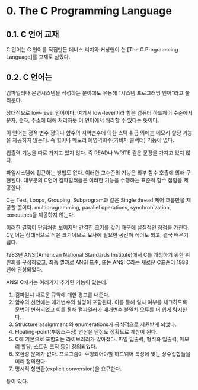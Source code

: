 # 0. The C Programming Language

## 0.1. C 언어 교재
C 언어는 C 언어를 직접만든 데니스 리치와 커닝핸이 쓴 [The C Programming Language]를 교재로 삼았다.

## 0.2. C 언어는
컴파일러나 운영시스템을 작성하는 분야에도 유용해 "시스템 프로그래밍 언어"라고 불리운다. 

상대적으로 low-level 언어이다. 여기서 low-level이라 함은 컴퓨터 하드웨어 수준에서 문자, 숫자, 주소에 대해 처리하듯 이 언어에서 처리할 수 있다는 뜻이다.

이 언어는 정적 변수 정의나 함수의 지역변수에 의한 스택 취급 외에는 메모리 할당 기능을 제공하지 않는다. 즉 힙이나 메모리 폐영역회수(가비지 콜렉터) 기능이 없다.

입출력 기능을 따로 가지고 있지 않다. 즉 READ나 WRITE 같은 문장을 가지고 있지 않다.

파일시스템에 접근하는 방법도 없다. 이러한 고수준의 기능은 외부 함수 호출에 의해 구현된다. 대부분의 C언어 컴파일러들은 이러한 기능을 수행하는 표준적 함수 집합을 제공한다.

C는 Test, Loops, Grouping, Subprogram과 같은 Single thread 제어 흐름만을 제공할 뿐이다. multiprogramming, parallel operations, synchronization, coroutines을 제공하지 않는다.

이러한 결핍이 단점처럼 보이지만 간결한 크기를 갖기 때문에 실질적인 장점을 가진다. C언어는 상대적으로 작은 크기이므로 묘사에 필요한 공간이 적어도 되고, 결국 배우기 쉽다.

1983년 ANSI(American National Standards Institute)에서 C를 개정하기 위한 위원회를 구성하였고, 최종 껼과로 ANSI 표준, 또는 ANSI C라는 새로운 C표준이 1988년에 완성되었다.

ANSI C에서는 여러가지 추가된 기능이 있는데.
1. 컴파일시 새로운 규약에 대한 경고를 내준다.
2. 함수의 선언에는 매개변수의 설명이 포함된다. 이를 통해 일치 여부를 체크하도록 문법이 변화되었고 이를 통해 컴파일러가 매개변수 불일치 오류를 더 쉽게 탐지한다.
3. Structure assignment 와 enumerations가 공식적으로 지원받게 되었다.
4. Floating-point(부동소수점) 연산은 단정도 정확도로 계산이 된다.
5. C에 기본으로 포함되는 라이브러리가 많아졌다. 파일 입출력, 형식화 입출력, 메모리 할당, 스트링 조작 등이 정의되었다.
6. 호환성 문제가 없다. 프로그램이 수행되어야할 하드웨어 특성에 맞는 상수집합들을 미리 정의한다.
7. 명시적 형변환(explicit conversion)을 요구한다.

등이 있다.